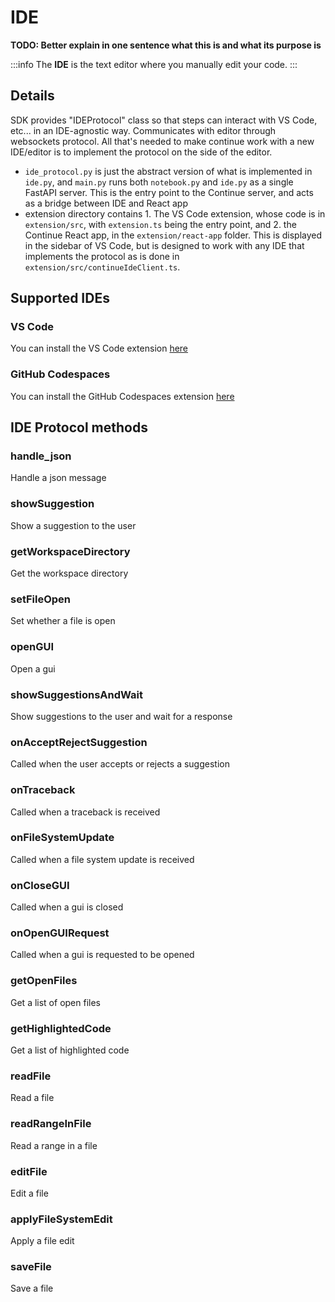 # IDE

**TODO: Better explain in one sentence what this is and what its purpose is**

:::info
The **IDE** is the text editor where you manually edit your code.
:::

## Details

SDK provides "IDEProtocol" class so that steps can interact with VS Code, etc... in an IDE-agnostic way. Communicates with editor through websockets protocol. All that's needed to make continue work with a new IDE/editor is to implement the protocol on the side of the editor.

- `ide_protocol.py` is just the abstract version of what is implemented in `ide.py`, and `main.py` runs both `notebook.py` and `ide.py` as a single FastAPI server. This is the entry point to the Continue server, and acts as a bridge between IDE and React app
- extension directory contains 1. The VS Code extension, whose code is in `extension/src`, with `extension.ts` being the entry point, and 2. the Continue React app, in the `extension/react-app` folder. This is displayed in the sidebar of VS Code, but is designed to work with any IDE that implements the protocol as is done in `extension/src/continueIdeClient.ts`.

## Supported IDEs

### VS Code

You can install the VS Code extension [here](../getting-started.md)

### GitHub Codespaces

You can install the GitHub Codespaces extension [here](../getting-started.md)

## IDE Protocol methods

### handle_json

Handle a json message

### showSuggestion

Show a suggestion to the user

### getWorkspaceDirectory

Get the workspace directory

### setFileOpen

Set whether a file is open

### openGUI

Open a gui

### showSuggestionsAndWait

Show suggestions to the user and wait for a response

### onAcceptRejectSuggestion

Called when the user accepts or rejects a suggestion

### onTraceback

Called when a traceback is received

### onFileSystemUpdate

Called when a file system update is received

### onCloseGUI

Called when a gui is closed

### onOpenGUIRequest

Called when a gui is requested to be opened

### getOpenFiles

Get a list of open files

### getHighlightedCode

Get a list of highlighted code

### readFile

Read a file

### readRangeInFile

Read a range in a file

### editFile

Edit a file

### applyFileSystemEdit

Apply a file edit

### saveFile

Save a file
